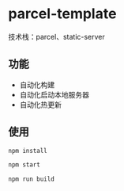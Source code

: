 # parcel-template

技术栈：parcel、static-server

## 功能

- 自动化构建
- 自动化启动本地服务器
- 自动化热更新

## 使用

```bash
npm install
```

```bash
npm start
```

```bash
npm run build
```
